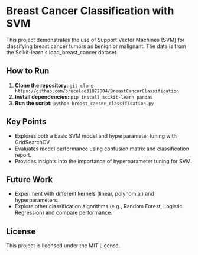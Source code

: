 
# Breast Cancer Classification with SVM

This project demonstrates the use of Support Vector Machines (SVM) for classifying breast cancer tumors as benign or malignant. The data is from the Scikit-learn's load_breast_cancer dataset.

## How to Run

1. **Clone the repository:** `git clone https://github.com/brucelee31072004/BreastCancerClassification`
2. **Install dependencies:** `pip install scikit-learn pandas`
3. **Run the script:** `python breast_cancer_classification.py`

## Key Points

* Explores both a basic SVM model and hyperparameter tuning with GridSearchCV.
* Evaluates model performance using confusion matrix and classification report.
* Provides insights into the importance of hyperparameter tuning for SVM.

## Future Work

* Experiment with different kernels (linear, polynomial) and hyperparameters.
* Explore other classification algorithms (e.g., Random Forest, Logistic Regression) and compare performance.

## License

This project is licensed under the MIT License.
